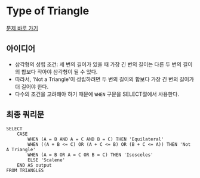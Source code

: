 # Type of Triangle

[문제 바로 가기](https://www.hackerrank.com/challenges/what-type-of-triangle/problem)

## 아이디어

- 삼각형의 성립 조건: 세 변의 길이가 있을 때 가장 긴 변의 길이는 다른 두 변의 길이의 합보다 작아야 삼각형이 될 수 있다.
- 따라서, 'Not a Triangle'이 성립하려면 두 변의 길이의 합보다 가장 긴 변의 길이가 더 길어야 한다.
- 다수의 조건을 고려해야 하기 때문에 `WHEN` 구문을 SELECT절에서 사용한다.

## 최종 쿼리문

```mysql
SELECT
	CASE
		WHEN (A = B AND A = C AND B = C) THEN 'Equilateral'
        WHEN ((A + B <= C) OR (A + C <= B) OR (B + C <= A)) THEN 'Not A Triangle'
        WHEN (A = B OR A = C OR B = C) THEN 'Isosceles'
        ELSE 'Scalene'
	END AS output
FROM TRIANGLES
```
